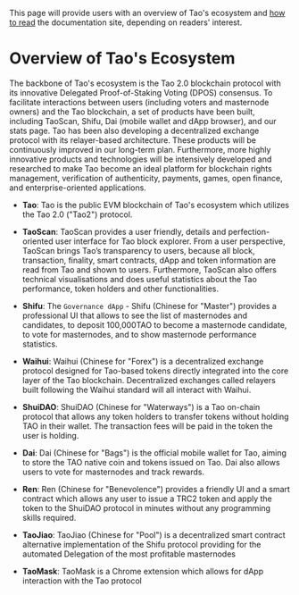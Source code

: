 This page will provide users with an overview of Tao's ecosystem and 
[how to read](/get-started/how_to_read/) the documentation site, depending on readers' interest.

# Overview of Tao's Ecosystem

The backbone of Tao's ecosystem is the Tao 2.0 blockchain protocol  with its innovative Delegated Proof-of-Staking Voting (DPOS) consensus. To facilitate interactions between users (including voters and masternode owners) and the Tao blockchain, a set of products have been built, including TaoScan, Shifu, Dai (mobile wallet and dApp browser), and our stats page. Tao has been also developing a decentralized exchange protocol with its relayer-based architecture. These products will be continuously improved in our long-term plan. Furthermore, more highly innovative products and technologies will be intensively developed and researched to make Tao become an ideal platform for blockchain rights management, verification of authenticity, payments, games, open finance, and enterprise-oriented applications.   

* **Tao**: Tao is the public EVM blockchain of Tao's ecosystem which utilizes the Tao 2.0 ("Tao2") protocol.

* **TaoScan**: TaoScan provides a user friendly, details and perfection-oriented user interface for Tao block explorer. From a user perspective, TaoScan brings Tao’s transparency to users, because all block, transaction, finality, smart contracts, dApp and token information are read from Tao and shown to users. Furthermore, TaoScan also offers technical visualisations and does useful statistics about the Tao performance, token holders and other functionalities.

* **Shifu**: The `Governance dApp` - Shifu (Chinese for "Master") provides a professional UI that allows to see the list of masternodes and candidates, to deposit 100,000TAO to become a masternode candidate, to vote for masternodes, and to show masternode performance statistics.

* **Waihui**: Waihui (Chinese for "Forex") is a decentralized exchange protocol designed for Tao-based tokens directly integrated into the core layer of the Tao blockchain. Decentralized exchanges called relayers built following the Waihui standard will all interact with Waihui.

* **ShuiDAO**: ShuiDAO (Chinese for "Waterways") is a Tao on-chain protocol that allows any token holders to transfer tokens without holding TAO in their wallet. The transaction fees will be paid in the token the user is holding.

* **Dai**: Dai (Chinese for "Bags") is the official mobile wallet for Tao, aiming to store the TAO native coin and tokens issued on Tao. Dai also allows users to vote for masternodes and track rewards.

* **Ren**: Ren (Chinese for "Benevolence") provides a friendly UI and a smart contract which allows any user to issue a TRC2 token and apply the token to the ShuiDAO protocol in minutes without any programming skills required.

* **TaoJiao**: TaoJiao (Chinese for "Pool") is a decentralized smart contract alternative implementation of the Shifu protocol providing for the automated Delegation of the most profitable masternodes

* **TaoMask**: TaoMask is a Chrome extension which allows for dApp interaction with the Tao protocol